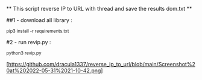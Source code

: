 ** This script reverse IP to URL with thread and save the results dom.txt **


##1 - download all library  : 

<sub>pip3 install -r requirements.txt</sub>

#2 - run revip.py  : 

<sub>python3 revip.py</sub>



[https://github.com/dracula1337/reverse_ip_to_url/blob/main/Screenshot%20at%202022-05-31%2021-10-42.png]
